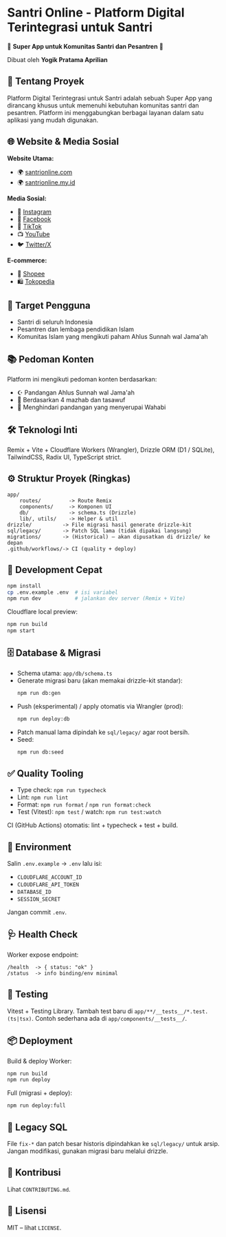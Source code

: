 # Santri Online - Platform Digital Terintegrasi untuk Santri

🕌 **Super App untuk Komunitas Santri dan Pesantren** 🕌

Dibuat oleh **Yogik Pratama Aprilian**

## 🌟 Tentang Proyek

Platform Digital Terintegrasi untuk Santri adalah sebuah Super App yang dirancang khusus untuk memenuhi kebutuhan komunitas santri dan pesantren. Platform ini menggabungkan berbagai layanan dalam satu aplikasi yang mudah digunakan.

## 🌐 Website & Media Sosial

**Website Utama:**
- 🌍 [santrionline.com](https://santrionline.com)
- 🌍 [santrionline.my.id](https://santrionline.my.id)

**Media Sosial:**
- 📸 [Instagram](https://instagram.com/idsantrionline)
- 👥 [Facebook](https://facebook.com/santrionline.my.id)
- 🎵 [TikTok](https://www.tiktok.com/@santrionline.com)
- 📺 [YouTube](https://www.youtube.com/@websantri)
- 🐦 [Twitter/X](https://x.com/Websantrionline)

**E-commerce:**
- 🛒 [Shopee](https://shopee.co.id/onlinesantri)
- 🛍️ [Tokopedia](https://tokopedia.com/santrionline)

## 🎯 Target Pengguna

- Santri di seluruh Indonesia
- Pesantren dan lembaga pendidikan Islam
- Komunitas Islam yang mengikuti paham Ahlus Sunnah wal Jama'ah

## 📚 Pedoman Konten

Platform ini mengikuti pedoman konten berdasarkan:
- ☪️ Pandangan Ahlus Sunnah wal Jama'ah
- 📖 Berdasarkan 4 mazhab dan tasawuf
- 🚫 Menghindari pandangan yang menyerupai Wahabi

## 🛠️ Teknologi Inti

Remix + Vite + Cloudflare Workers (Wrangler), Drizzle ORM (D1 / SQLite), TailwindCSS, Radix UI, TypeScript strict.

## ⚙️ Struktur Proyek (Ringkas)

```
app/
	routes/         -> Route Remix
	components/     -> Komponen UI
	db/             -> schema.ts (Drizzle)
	lib/, utils/    -> Helper & util
drizzle/          -> File migrasi hasil generate drizzle-kit
sql/legacy/       -> Patch SQL lama (tidak dipakai langsung)
migrations/       -> (Historical) – akan dipusatkan di drizzle/ ke depan
.github/workflows/-> CI (quality + deploy)
```

## 🚀 Development Cepat

```sh
npm install
cp .env.example .env  # isi variabel
npm run dev           # jalankan dev server (Remix + Vite)
```

Cloudflare local preview:
```sh
npm run build
npm start
```

## 🗄️ Database & Migrasi
- Schema utama: `app/db/schema.ts`
- Generate migrasi baru (akan memakai drizzle-kit standar):
	```sh
	npm run db:gen
	```
- Push (eksperimental) / apply otomatis via Wrangler (prod):
	```sh
	npm run deploy:db
	```
- Patch manual lama dipindah ke `sql/legacy/` agar root bersih.
- Seed:
	```sh
	npm run db:seed
	```

## ✅ Quality Tooling
- Type check: `npm run typecheck`
- Lint: `npm run lint`
- Format: `npm run format` / `npm run format:check`
- Test (Vitest): `npm test` / watch: `npm run test:watch`

CI (GitHub Actions) otomatis: lint + typecheck + test + build.

## 🔐 Environment
Salin `.env.example` -> `.env` lalu isi:
- `CLOUDFLARE_ACCOUNT_ID`
- `CLOUDFLARE_API_TOKEN`
- `DATABASE_ID`
- `SESSION_SECRET`

Jangan commit `.env`.

## 🩺 Health Check
Worker expose endpoint:
```
/health  -> { status: "ok" }
/status  -> info binding/env minimal
```

## 🧪 Testing
Vitest + Testing Library. Tambah test baru di `app/**/__tests__/*.test.(ts|tsx)`.
Contoh sederhana ada di `app/components/__tests__/`.

## 📦 Deployment
Build & deploy Worker:
```sh
npm run build
npm run deploy
```
Full (migrasi + deploy):
```sh
npm run deploy:full
```

## 🧹 Legacy SQL
File `fix-*` dan patch besar historis dipindahkan ke `sql/legacy/` untuk arsip. Jangan modifikasi, gunakan migrasi baru melalui drizzle.

## 🤝 Kontribusi
Lihat `CONTRIBUTING.md`.

## 📝 Lisensi
MIT – lihat `LICENSE`.
